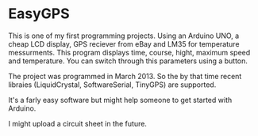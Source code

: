 # EasyGPS
This is one of my first programming projects. Using an Arduino UNO, a cheap LCD display, GPS reciever from eBay and LM35 for temperature messurments. This program displays time, course, hight, maximum speed and temperature. You can switch through this parameters using a button. 

The project was programmed in March 2013. So the by that time recent libraies (LiquidCrystal, SoftwareSerial, TinyGPS) are supported.

It's a farly easy software but might help someone to get started with Arduino.

I might upload a circuit sheet in the future.
